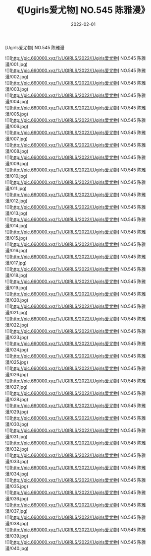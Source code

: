 ﻿---
layout: post
title:  《[Ugirls爱尤物] NO.545 陈雅漫》
date:   2022-02-01
img: http://pic.660000.xyz/1:/UGIRLS/2022/[Ugirls爱尤物] NO.545 陈雅漫/000.jpg
categories: [美女, 清纯, 唯美]
---

[Ugirls爱尤物] NO.545 陈雅漫

 ![](http://pic.660000.xyz/1:/UGIRLS/2022/[Ugirls爱尤物] NO.545 陈雅漫/001.jpg) <br>![](http://pic.660000.xyz/1:/UGIRLS/2022/[Ugirls爱尤物] NO.545 陈雅漫/002.jpg) <br>![](http://pic.660000.xyz/1:/UGIRLS/2022/[Ugirls爱尤物] NO.545 陈雅漫/003.jpg) <br>![](http://pic.660000.xyz/1:/UGIRLS/2022/[Ugirls爱尤物] NO.545 陈雅漫/004.jpg) <br>![](http://pic.660000.xyz/1:/UGIRLS/2022/[Ugirls爱尤物] NO.545 陈雅漫/005.jpg) <br>![](http://pic.660000.xyz/1:/UGIRLS/2022/[Ugirls爱尤物] NO.545 陈雅漫/006.jpg) <br>![](http://pic.660000.xyz/1:/UGIRLS/2022/[Ugirls爱尤物] NO.545 陈雅漫/007.jpg) <br>![](http://pic.660000.xyz/1:/UGIRLS/2022/[Ugirls爱尤物] NO.545 陈雅漫/008.jpg) <br>![](http://pic.660000.xyz/1:/UGIRLS/2022/[Ugirls爱尤物] NO.545 陈雅漫/009.jpg) <br>![](http://pic.660000.xyz/1:/UGIRLS/2022/[Ugirls爱尤物] NO.545 陈雅漫/010.jpg) <br>![](http://pic.660000.xyz/1:/UGIRLS/2022/[Ugirls爱尤物] NO.545 陈雅漫/011.jpg) <br>![](http://pic.660000.xyz/1:/UGIRLS/2022/[Ugirls爱尤物] NO.545 陈雅漫/012.jpg) <br>![](http://pic.660000.xyz/1:/UGIRLS/2022/[Ugirls爱尤物] NO.545 陈雅漫/013.jpg) <br>![](http://pic.660000.xyz/1:/UGIRLS/2022/[Ugirls爱尤物] NO.545 陈雅漫/014.jpg) <br>![](http://pic.660000.xyz/1:/UGIRLS/2022/[Ugirls爱尤物] NO.545 陈雅漫/015.jpg) <br>![](http://pic.660000.xyz/1:/UGIRLS/2022/[Ugirls爱尤物] NO.545 陈雅漫/016.jpg) <br>![](http://pic.660000.xyz/1:/UGIRLS/2022/[Ugirls爱尤物] NO.545 陈雅漫/017.jpg) <br>![](http://pic.660000.xyz/1:/UGIRLS/2022/[Ugirls爱尤物] NO.545 陈雅漫/018.jpg) <br>![](http://pic.660000.xyz/1:/UGIRLS/2022/[Ugirls爱尤物] NO.545 陈雅漫/019.jpg) <br>![](http://pic.660000.xyz/1:/UGIRLS/2022/[Ugirls爱尤物] NO.545 陈雅漫/020.jpg) <br>![](http://pic.660000.xyz/1:/UGIRLS/2022/[Ugirls爱尤物] NO.545 陈雅漫/021.jpg) <br>![](http://pic.660000.xyz/1:/UGIRLS/2022/[Ugirls爱尤物] NO.545 陈雅漫/022.jpg) <br>![](http://pic.660000.xyz/1:/UGIRLS/2022/[Ugirls爱尤物] NO.545 陈雅漫/023.jpg) <br>![](http://pic.660000.xyz/1:/UGIRLS/2022/[Ugirls爱尤物] NO.545 陈雅漫/024.jpg) <br>![](http://pic.660000.xyz/1:/UGIRLS/2022/[Ugirls爱尤物] NO.545 陈雅漫/025.jpg) <br>![](http://pic.660000.xyz/1:/UGIRLS/2022/[Ugirls爱尤物] NO.545 陈雅漫/026.jpg) <br>![](http://pic.660000.xyz/1:/UGIRLS/2022/[Ugirls爱尤物] NO.545 陈雅漫/027.jpg) <br>![](http://pic.660000.xyz/1:/UGIRLS/2022/[Ugirls爱尤物] NO.545 陈雅漫/028.jpg) <br>![](http://pic.660000.xyz/1:/UGIRLS/2022/[Ugirls爱尤物] NO.545 陈雅漫/029.jpg) <br>![](http://pic.660000.xyz/1:/UGIRLS/2022/[Ugirls爱尤物] NO.545 陈雅漫/030.jpg) <br>![](http://pic.660000.xyz/1:/UGIRLS/2022/[Ugirls爱尤物] NO.545 陈雅漫/031.jpg) <br>![](http://pic.660000.xyz/1:/UGIRLS/2022/[Ugirls爱尤物] NO.545 陈雅漫/032.jpg) <br>![](http://pic.660000.xyz/1:/UGIRLS/2022/[Ugirls爱尤物] NO.545 陈雅漫/033.jpg) <br>![](http://pic.660000.xyz/1:/UGIRLS/2022/[Ugirls爱尤物] NO.545 陈雅漫/034.jpg) <br>![](http://pic.660000.xyz/1:/UGIRLS/2022/[Ugirls爱尤物] NO.545 陈雅漫/035.jpg) <br>![](http://pic.660000.xyz/1:/UGIRLS/2022/[Ugirls爱尤物] NO.545 陈雅漫/036.jpg) <br>![](http://pic.660000.xyz/1:/UGIRLS/2022/[Ugirls爱尤物] NO.545 陈雅漫/037.jpg) <br>![](http://pic.660000.xyz/1:/UGIRLS/2022/[Ugirls爱尤物] NO.545 陈雅漫/038.jpg) <br>![](http://pic.660000.xyz/1:/UGIRLS/2022/[Ugirls爱尤物] NO.545 陈雅漫/039.jpg) <br>![](http://pic.660000.xyz/1:/UGIRLS/2022/[Ugirls爱尤物] NO.545 陈雅漫/040.jpg) <br>